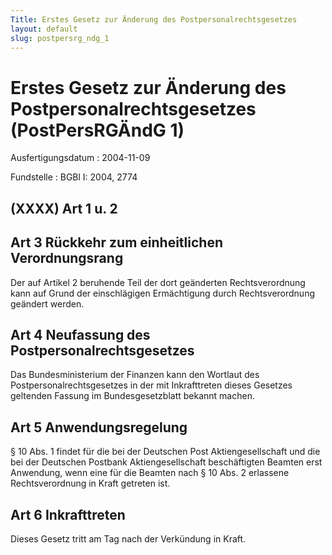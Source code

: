 ```yaml
---
Title: Erstes Gesetz zur Änderung des Postpersonalrechtsgesetzes
layout: default
slug: postpersrg_ndg_1
---
```


# Erstes Gesetz zur Änderung des Postpersonalrechtsgesetzes (PostPersRGÄndG 1)

Ausfertigungsdatum
:   2004-11-09

Fundstelle
:   BGBl I: 2004, 2774



## (XXXX) Art 1 u. 2



## Art 3 Rückkehr zum einheitlichen Verordnungsrang

Der auf Artikel 2 beruhende Teil der dort geänderten Rechtsverordnung
kann auf Grund der einschlägigen Ermächtigung durch Rechtsverordnung
geändert werden.


## Art 4 Neufassung des Postpersonalrechtsgesetzes

Das Bundesministerium der Finanzen kann den Wortlaut des
Postpersonalrechtsgesetzes in der mit Inkrafttreten dieses Gesetzes
geltenden Fassung im Bundesgesetzblatt bekannt machen.


## Art 5 Anwendungsregelung

§ 10 Abs. 1 findet für die bei der Deutschen Post Aktiengesellschaft
und die bei der Deutschen Postbank Aktiengesellschaft beschäftigten
Beamten erst Anwendung, wenn eine für die Beamten nach § 10 Abs. 2
erlassene Rechtsverordnung in Kraft getreten ist.


## Art 6 Inkrafttreten

Dieses Gesetz tritt am Tag nach der Verkündung in Kraft.

